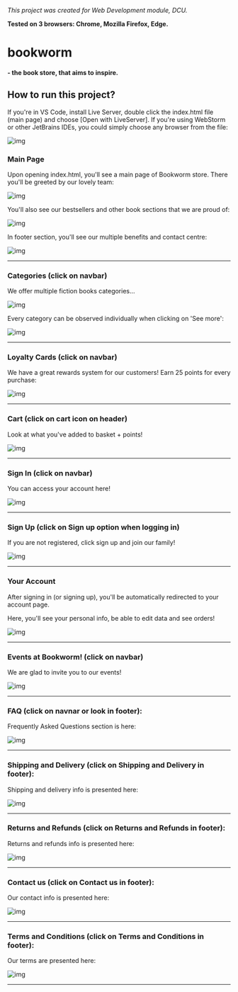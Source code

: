 <i>This project was created for Web Development module, DCU. </i>

<strong>Tested on 3 browsers: Chrome, Mozilla Firefox, Edge.</strong>

<h1> bookworm </h1>
    <h4>- the book store, that aims to inspire. </h4>


<h2> How to run this project? </h2>
<p> If you're in VS Code, install Live Server, double click the index.html file (main page) and choose 
[Open with LiveServer].
If you're using WebStorm or other JetBrains IDEs, you could simply choose any browser from the file:

![img](https://i.imgur.com/yaWWfXC.png)
</p>

<h3>Main Page</h3>

<p>Upon opening index.html, you'll see a main page of Bookworm store. There you'll be greeted by our lovely team:</p>

![img](https://i.imgur.com/Rai0rwF.jpegv)

<p>You'll also see our bestsellers and other book sections that we are proud of:</p>

![img](https://i.imgur.com/T76jZkV.jpeg)

<p>In footer section, you'll see our multiple benefits and contact centre:</p>

![img](https://i.imgur.com/zxS4KCY.png)

<hr>

<h3> Categories (click on navbar) </h3>

<p> We offer multiple fiction books categories... </p>

![img](https://i.imgur.com/zxTDFkZ.jpeg)

<p> Every category can be observed individually when clicking on 'See more':</p>

![img](https://i.imgur.com/AVIcH0e.png)

<hr>

<h3> Loyalty Cards (click on navbar) </h3>

<p> We have a great rewards system for our customers! Earn 25 points for every purchase:</p>

![img](https://i.imgur.com/XPERhRr.png)

<hr>

<h3> Cart (click on cart icon on header) </h3>

<p> Look at what you've added to basket + points! </p>

![img](https://i.imgur.com/IItH4dS.png)

<hr>

<h3>Sign In (click on navbar) </h3>

<p> You can access your account here! </p>

![img](https://i.imgur.com/Wr2UTJD.png)

<hr>

<h3> Sign Up (click on Sign up option when logging in) </h3>

<p> If you are not registered, click sign up and join our family! </p>

![img](https://i.imgur.com/xiBghLb.png)

<hr>

<h3> Your Account </h3>

<p> After signing in (or signing up), you'll be automatically redirected to your account page. </p>
<p> Here, you'll see your personal info, be able to edit data and see orders! </p>

![img](https://i.imgur.com/WfIad6t.png)

<hr>

<h3> Events at Bookworm! (click on navbar) </h3>

<p> We are glad to invite you to our events! </p>

![img](https://i.imgur.com/hrgSP76.png)

<hr>

<h3> FAQ (click on navnar or look in footer): </h3>

<p> Frequently Asked Questions section is here: </p>

![img](https://i.imgur.com/29Qj5a1.png)

<hr>

<h3> Shipping and Delivery (click on Shipping and Delivery in footer): </h3>

<p> Shipping and delivery info is presented here: </p>

![img](https://i.imgur.com/pKn2yRM.png)

<hr>

<h3> Returns and Refunds (click on Returns and Refunds in footer): </h3>

<p> Returns and refunds info is presented here: </p>

![img](https://i.imgur.com/b1K7kN0.png)

<hr>

<h3> Contact us (click on Contact us in footer): </h3>

<p> Our contact info is presented here: </p>

![img](https://i.imgur.com/mByfV8M.png)

<hr>

<h3> Terms and Conditions (click on Terms and Conditions in footer): </h3>

<p> Our terms are presented here: </p>

![img](https://i.imgur.com/8Eci4S0.png)

<hr>








